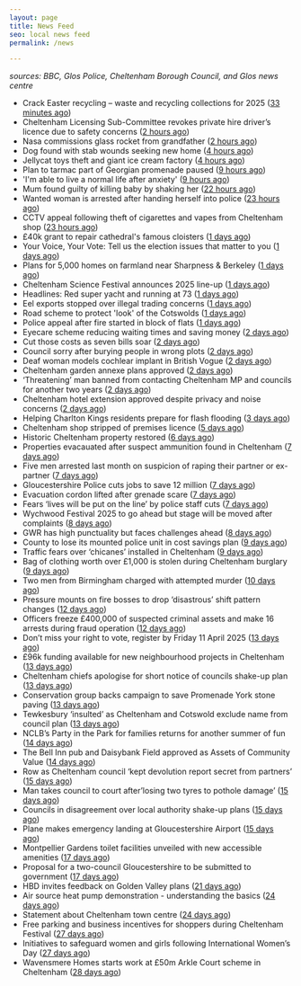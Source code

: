 ```yaml
---
layout: page
title: News Feed
seo: local news feed
permalink: /news

---
```


_sources: BBC, Glos Police, Cheltenham Borough Council, and Glos news centre_

<!-- news_marker starts -->
- Crack Easter recycling – waste and recycling collections for 2025 ([33 minutes ago](https://www.cheltenham.gov.uk/news/article/3002/crack_easter_recycling_%E2%80%93_waste_and_recycling_collections_for_2025))
- Cheltenham Licensing Sub-Committee revokes private hire driver’s licence due to safety concerns ([2 hours ago](https://www.cheltenham.gov.uk/news/article/3001/cheltenham_licensing_sub-committee_revokes_private_hire_drivers_licence_due_to_safety_concerns))
- Nasa commissions glass rocket from grandfather ([2 hours ago](https://www.bbc.com/news/articles/cly5v53e144o))
- Dog found with stab wounds seeking new home ([4 hours ago](https://www.bbc.com/news/articles/c1drp3g362zo))
- Jellycat toys theft and giant ice cream factory ([4 hours ago](https://www.bbc.com/news/articles/cwy6g3dzn5no))
- Plan to tarmac part of Georgian promenade paused ([9 hours ago](https://www.bbc.com/news/articles/czx4gp8455ro))
- 'I'm able to live a normal life after anxiety' ([9 hours ago](https://www.bbc.com/news/articles/cq8yjng9vkeo))
- Mum found guilty of killing baby by shaking her ([22 hours ago](https://www.bbc.com/news/articles/c5ypx3g2p29o))
- Wanted woman is arrested after handing herself into police ([23 hours ago](https://gloucesternewscentre.co.uk/wanted-woman-is-arrested-after-handing-herself-into-police/))
- CCTV appeal following theft of cigarettes and vapes from Cheltenham shop ([23 hours ago](https://gloucesternewscentre.co.uk/cctv-appeal-following-theft-of-cigarettes-and-vapes-from-cheltenham-shop/))
- £40k grant to repair cathedral's famous cloisters ([1 days ago](https://www.bbc.com/news/articles/c0kx461kezeo))
- Your Voice, Your Vote: Tell us the election issues that matter to you ([1 days ago](https://www.bbc.com/news/articles/cz440j1x4xno))
- Plans for 5,000 homes on farmland near Sharpness & Berkeley ([1 days ago](https://www.bbc.co.uk/sounds/play/p0l1v3k3))
- Cheltenham Science Festival announces 2025 line-up ([1 days ago](https://www.bbc.com/news/articles/clyq20y0lm1o))
- Headlines: Red super yacht and running at 73 ([1 days ago](https://www.bbc.com/news/articles/ckg5lv8pk0ro))
- Eel exports stopped over illegal trading concerns ([1 days ago](https://www.bbc.com/news/articles/cvg7wl7jywzo))
- Road scheme to protect 'look' of the Cotswolds ([1 days ago](https://www.bbc.com/news/articles/ckg1nmkdp8lo))
- Police appeal after fire started in block of flats ([1 days ago](https://www.bbc.com/news/articles/cdde4qnddqvo))
- Eyecare scheme reducing waiting times and saving money ([2 days ago](https://www.bbc.com/news/articles/c75dn5p29q5o))
- Cut those costs as seven bills soar ([2 days ago](https://www.bbc.co.uk/sounds/play/p0l1mstk))
- Council sorry after burying people in wrong plots ([2 days ago](https://www.bbc.com/news/articles/c0r5895gpn7o))
- Deaf woman models cochlear implant in British Vogue ([2 days ago](https://www.bbc.com/news/articles/c3e4ydx8vvjo))
- Cheltenham garden annexe plans approved ([2 days ago](https://gloucesternewscentre.co.uk/cheltenham-garden-annexe-plans-approved/))
- ‘Threatening’ man banned from contacting Cheltenham MP and councils for another two years ([2 days ago](https://gloucesternewscentre.co.uk/threatening-man-banned-from-contacting-cheltenham-mp-and-councils-for-another-two-years/))
- Cheltenham hotel extension approved despite privacy and noise concerns ([2 days ago](https://gloucesternewscentre.co.uk/cheltenham-hotel-extension-approved-despite-privacy-and-noise-concerns/))
- Helping Charlton Kings residents prepare for flash flooding ([3 days ago](https://www.cheltenham.gov.uk/news/article/3000/helping_charlton_kings_residents_prepare_for_flash_flooding))
- Cheltenham shop stripped of premises licence ([5 days ago](https://gloucesternewscentre.co.uk/cheltenham-shop-stripped-of-premises-licence/))
- Historic Cheltenham property restored ([6 days ago](https://gloucesternewscentre.co.uk/historic-cheltenham-property-restored/))
- Properties evacauated after suspect ammunition found in Cheltenham ([7 days ago](https://gloucesternewscentre.co.uk/propeties-evacauated-after-suspect-ammuintion-found-in-cheltenham/))
- Five men arrested last month on suspicion of raping their partner or ex-partner ([7 days ago](https://gloucesternewscentre.co.uk/five-men-arrested-last-month-on-suspicion-of-raping-their-partner-or-ex-partner/))
- Gloucestershire Police cuts jobs to save 12 million ([7 days ago](https://www.bbc.co.uk/sounds/play/p0l0mzhx))
- Evacuation cordon lifted after grenade scare ([7 days ago](https://gloucesternewscentre.co.uk/evacuation-cordon-lifted-after-grenade-scare/))
- Fears ‘lives will be put on the line’ by police staff cuts ([7 days ago](https://gloucesternewscentre.co.uk/fears-lives-will-be-put-on-the-line-by-police-staff-cuts/))
- Wychwood Festival 2025 to go ahead but stage will be moved after complaints ([8 days ago](https://gloucesternewscentre.co.uk/wychwood-festival-2025-to-go-ahead-but-stage-will-be-moved-after-complaints/))
- GWR has high punctuality but faces challenges ahead ([8 days ago](https://www.bbc.co.uk/sounds/play/p0l0f06h))
- County to lose its mounted police unit in cost savings plan ([9 days ago](https://gloucesternewscentre.co.uk/county-to-lose-its-mounted-police-unit-in-cost-savings-plan/))
- Traffic fears over ‘chicanes’ installed in Cheltenham ([9 days ago](https://gloucesternewscentre.co.uk/traffic-fears-over-chicanes-installed-in-cheltenham/))
- Bag of clothing worth over £1,000 is stolen during Cheltenham burglary ([9 days ago](https://gloucesternewscentre.co.uk/bag-of-clothing-worth-over-1000-is-stolen-during-cheltenham-burglary/))
- Two men from Birmingham charged with attempted murder ([10 days ago](https://gloucesternewscentre.co.uk/two-men-from-birmingham-charged-with-attempted-murder/))
- Pressure mounts on fire bosses to drop ‘disastrous’ shift pattern changes ([12 days ago](https://gloucesternewscentre.co.uk/pressure-mounts-on-fire-bosses-to-drop-disastrous-shift-pattern-changes/))
- Officers freeze £400,000 of suspected criminal assets and make 16 arrests during fraud operation ([12 days ago](https://gloucesternewscentre.co.uk/officers-freeze-400000-of-suspected-criminal-assets-and-make-16-arrests-during-fraud-operation/))
- Don’t miss your right to vote, register by Friday 11 April 2025 ([13 days ago](https://www.cheltenham.gov.uk/news/article/2999/dont_miss_your_right_to_vote_register_by_friday_11_april_2025))
- £96k funding available for new neighbourhood projects in Cheltenham ([13 days ago](https://www.cheltenham.gov.uk/news/article/2998/96k_funding_available_for_new_neighbourhood_projects_in_cheltenham))
- Cheltenham chiefs apologise for short notice of councils shake-up plan ([13 days ago](https://gloucesternewscentre.co.uk/cheltenham-chiefs-apologise-for-short-notice-of-councils-shake-up-plan/))
- Conservation group backs campaign to save Promenade York stone paving ([13 days ago](https://gloucesternewscentre.co.uk/conservation-group-backs-campaign-to-save-promenade-york-stone-paving/))
- Tewkesbury ‘insulted’ as Cheltenham and Cotswold exclude name from council plan ([13 days ago](https://gloucesternewscentre.co.uk/tewkesbury-insulted-as-cheltenham-and-cotswold-exclude-name-from-council-plan/))
- NCLB’s Party in the Park for families returns for another summer of fun ([14 days ago](https://www.cheltenham.gov.uk/news/article/2997/nclbs_party_in_the_park_for_families_returns_for_another_summer_of_fun))
- The Bell Inn pub and Daisybank Field approved as Assets of Community Value ([14 days ago](https://www.cheltenham.gov.uk/news/article/2996/the_bell_inn_pub_and_daisybank_field_approved_as_assets_of_community_value))
- Row as Cheltenham council ‘kept devolution report secret from partners’ ([15 days ago](https://gloucesternewscentre.co.uk/row-as-cheltenham-council-kept-devolution-report-secret-from-partners/))
- Man takes council to court after’losing two tyres to pothole damage’ ([15 days ago](https://gloucesternewscentre.co.uk/man-takes-council-to-court-afterlosing-two-tyres-to-pothole-damage/))
- Councils in disagreement over local authority shake-up plans ([15 days ago](https://gloucesternewscentre.co.uk/councils-in-disagreement-over-local-authority-shake-up-plans/))
- Plane makes emergency landing at Gloucestershire Airport ([15 days ago](https://gloucesternewscentre.co.uk/plane-makes-emergency-landing-at-gloucestershire-airport/))
- Montpellier Gardens toilet facilities unveiled with new accessible amenities ([17 days ago](https://www.cheltenham.gov.uk/news/article/2995/montpellier_gardens_toilet_facilities_unveiled_with_new_accessible_amenities))
- Proposal for a two-council Gloucestershire to be submitted to government ([17 days ago](https://www.cheltenham.gov.uk/news/article/2994/proposal_for_a_two-council_gloucestershire_to_be_submitted_to_government))
- HBD invites feedback on Golden Valley plans ([21 days ago](https://www.cheltenham.gov.uk/news/article/2993/hbd_invites_feedback_on_golden_valley_plans))
- Air source heat pump demonstration - understanding the basics ([24 days ago](https://www.cheltenham.gov.uk/news/article/2992/air_source_heat_pump_demonstration_-_understanding_the_basics))
- Statement about Cheltenham town centre ([24 days ago](https://www.cheltenham.gov.uk/news/article/2991/statement_about_cheltenham_town_centre))
- Free parking and business incentives for shoppers during Cheltenham Festival ([27 days ago](https://www.cheltenham.gov.uk/news/article/2990/free_parking_and_business_incentives_for_shoppers_during_cheltenham_festival))
- Initiatives to safeguard women and girls following International Women’s Day ([27 days ago](https://www.cheltenham.gov.uk/news/article/2989/initiatives_to_safeguard_women_and_girls_following_international_womens_day))
- Wavensmere Homes starts work at £50m Arkle Court scheme in Cheltenham ([28 days ago](https://www.cheltenham.gov.uk/news/article/2988/wavensmere_homes_starts_work_at_50m_arkle_court_scheme_in_cheltenham))

<!-- news_marker ends -->
